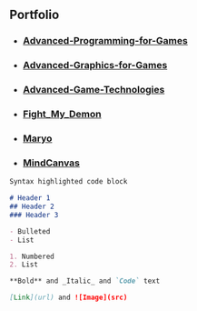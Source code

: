 ## Portfolio

- ### [Advanced-Programming-for-Games](https://github.com/Faizanshah007/Advanced-Programming-for-Games)
- ### [Advanced-Graphics-for-Games](https://github.com/Faizanshah007/Advanced-Graphics-for-Games)
- ### [Advanced-Game-Technologies](https://github.com/Faizanshah007/Advanced-Game-Technologies)
- ### [Fight_My_Demon](https://github.com/Faizanshah007/Fight_My_Demon)
- ### [Maryo](https://github.com/Faizanshah007/Maryo)
- ### [MindCanvas](https://github.com/Faizanshah007/MindCanvas)

```markdown
Syntax highlighted code block

# Header 1
## Header 2
### Header 3

- Bulleted
- List

1. Numbered
2. List

**Bold** and _Italic_ and `Code` text

[Link](url) and ![Image](src)
```
